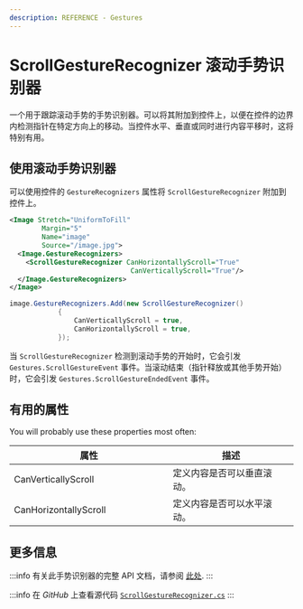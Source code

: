 ```yaml
---
description: REFERENCE - Gestures
---
```


# ScrollGestureRecognizer 滚动手势识别器

一个用于跟踪滚动手势的手势识别器。可以将其附加到控件上，以便在控件的边界内检测指针在特定方向上的移动。当控件水平、垂直或同时进行内容平移时，这将特别有用。

## 使用滚动手势识别器
可以使用控件的 `GestureRecognizers` 属性将 `ScrollGestureRecognizer` 附加到控件上。
```xml
<Image Stretch="UniformToFill"
        Margin="5"
        Name="image"
        Source="/image.jpg">
  <Image.GestureRecognizers>
    <ScrollGestureRecognizer CanHorizontallyScroll="True"
                              CanVerticallyScroll="True"/>
  </Image.GestureRecognizers>
</Image>
```

```csharp title='C#'
image.GestureRecognizers.Add(new ScrollGestureRecognizer()
            {
                CanVerticallyScroll = true,
                CanHorizontallyScroll = true,
            });
```

当 `ScrollGestureRecognizer` 检测到滚动手势的开始时，它会引发 `Gestures.ScrollGestureEvent` 事件。当滚动结束（指针释放或其他手势开始）时，它会引发 `Gestures.ScrollGestureEndedEvent` 事件。

## 有用的属性

You will probably use these properties most often:

<table>
    <thead>
      <tr>
        <th width="266">属性</th>
        <th>描述</th>
      </tr>
    </thead>
    <tbody>
      <tr>
        <td>CanVerticallyScroll</td>
        <td>定义内容是否可以垂直滚动。</td>
      </tr>
      <tr>
        <td>CanHorizontallyScroll</td>
        <td>定义内容是否可以水平滚动。</td>
      </tr>
    </tbody>
  </table>


## 更多信息

:::info
有关此手势识别器的完整 API 文档，请参阅 [此处](https://reference.avaloniaui.net/api/Avalonia.Input.GestureRecognizers/ScrollGestureRecognizer/).
:::

:::info
在 _GitHub_ 上查看源代码 [`ScrollGestureRecognizer.cs`](https://github.com/AvaloniaUI/Avalonia/blob/master/src/Avalonia.Base/Input/GestureRecognizers/ScrollGestureRecognizer.cs)
:::
